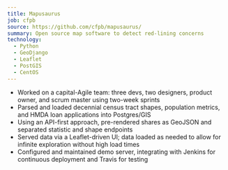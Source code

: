 ```yaml
---
title: Mapusaurus
job: cfpb
source: https://github.com/cfpb/mapusaurus/
summary: Open source map software to detect red-lining concerns
technology:
  - Python
  - GeoDjango
  - Leaflet
  - PostGIS
  - CentOS
---
```


- Worked on a capital-Agile team: three devs, two designers, product owner, and
  scrum master using two-week sprints
- Parsed and loaded decennial census tract shapes, population metrics, and HMDA
  loan applications into Postgres/GIS
- Using an API-first approach, pre-rendered shares as GeoJSON and separated
  statistic and shape endpoints
- Served data via a Leaflet-driven UI; data loaded as needed to allow for
  infinite exploration without high load times
- Configured and maintained demo server, integrating with Jenkins for
  continuous deployment and Travis for testing
